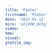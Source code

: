 ```yaml
--- 
title: 'Pieter'
firstname: 'Pieter'
date: '2022-01-12'
miro: 'uXjVOW_UVIg'
video: 
hmw: 
visual: 
profile_img: 
--- 
```

